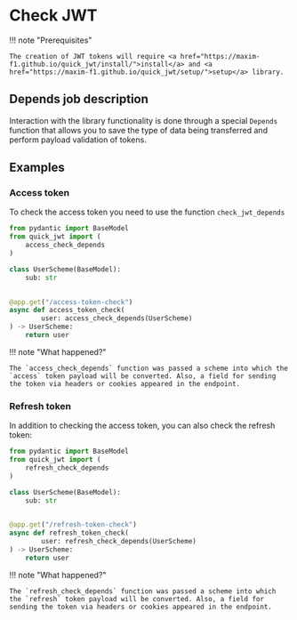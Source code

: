 # Check JWT

!!! note "Prerequisites"

    The creation of JWT tokens will require <a href="https://maxim-f1.github.io/quick_jwt/install/">install</a> and <a href="https://maxim-f1.github.io/quick_jwt/setup/">setup</a> library. 

## Depends job description

Interaction with the library functionality is done through a special `Depends` function that allows you to save the type of data being transferred and perform payload validation of tokens.

## Examples

### Access token

To check the access token you need to use the function `check_jwt_depends`

```python
from pydantic import BaseModel
from quick_jwt import (
    access_check_depends
)

class UserScheme(BaseModel):
    sub: str

    
@app.get("/access-token-check")
async def access_token_check(
        user: access_check_depends(UserScheme)
) -> UserScheme:
    return user
```

!!! note "What happened?"

    The `access_check_depends` function was passed a scheme into which the `access` token payload will be converted. Also, a field for sending the token via headers or cookies appeared in the endpoint.

### Refresh token

In addition to checking the access token, you can also check the refresh token:

```python
from pydantic import BaseModel
from quick_jwt import (
    refresh_check_depends
)

class UserScheme(BaseModel):
    sub: str

    
@app.get("/refresh-token-check")
async def refresh_token_check(
        user: refresh_check_depends(UserScheme)
) -> UserScheme:
    return user
```

!!! note "What happened?"

    The `refresh_check_depends` function was passed a scheme into which the `refresh` token payload will be converted. Also, a field for sending the token via headers or cookies appeared in the endpoint.
